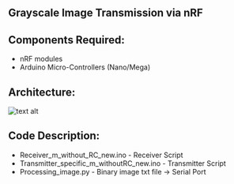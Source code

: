 ## Grayscale Image Transmission via nRF

## Components Required:
  * nRF modules
  * Arduino Micro-Controllers (Nano/Mega)

## Architecture:
![text alt](https://hackster.imgix.net/uploads/attachments/693987/nrf24l01_arduino_bb_mWnLooz5xy.png?auto=compress%2Cformat&w=1280&h=960&fit=max)
  
## Code Description:
  * Receiver_m_without_RC_new.ino                   - Receiver Script
  * Transmitter_specific_m_withoutRC_new.ino        - Transmitter Script
  * Processing_image.py                             - Binary image txt file -> Serial Port
  
